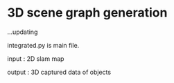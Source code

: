 # 3D scene graph generation
...updating 

integrated.py is main file. 

input : 2D slam map

output : 3D captured data of objects
